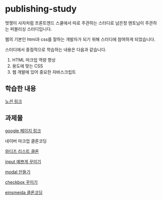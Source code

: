 # publishing-study

멋쟁이 사자처럼 프론트엔드 스쿨에서 따로 주관하는 스터디로 남은정 멘토님이 주관하는 퍼블리싱 스터디입니다.

웹의 기본인 html과 css를 잘하는 개발자가 되기 위해 스터디에 참여하게 되었습니다.

스터디에서 중점적으로 학습하는 내용은 다음과 같습니다.

1. HTML 마크업 역량 향상
2. 용도에 맞는 CSS
3. 웹 개발에 있어 중요한 자바스크립트

## 학습한 내용

[노션 링크](https://supreme-balance-5ba.notion.site/55ffb0bfffe54298828581d92e1f7c30)

## 과제물

[google 페이지 링크](https://yooss2006.github.io/publishing-study/google%20%ED%99%94%EB%A9%B4%20%ED%81%B4%EB%A1%A0/google.html)

네이버 마크업 클론코딩

[와디즈 리스트 클론](https://yooss2006.github.io/publishing-study/%EC%99%80%EB%94%94%EC%A6%88%20%EB%A6%AC%EC%8A%A4%ED%8A%B8%20%ED%81%B4%EB%A1%A0/wadiz.html)

[input 예쁘게 꾸미기](https://yooss2006.github.io/publishing-study/Input%20%EC%98%88%EC%81%98%EA%B2%8C%20%ED%95%98%EA%B8%B0/input.html)

[modal 만들기](https://yooss2006.github.io/publishing-study/modal%20%EB%A7%8C%EB%93%A4%EA%B8%B0/modal.html)

[checkbox 꾸미기](https://yooss2006.github.io/publishing-study/Input%20%EC%98%88%EC%81%98%EA%B2%8C%20%ED%95%98%EA%B8%B0/checkbox.html)

[einsmeida 클론코딩](https://yooss2006.github.io/publishing-study/einsmedia%20%ED%81%B4%EB%A1%A0%EC%BD%94%EB%94%A9/index.html)
